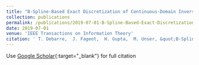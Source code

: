 ```yaml
---
title: "B-Spline-Based Exact Discretization of Continuous-Domain Inverse Problems with Generalized TV Regularization"
collection: publications
permalink: /publications/2019-07-01-B-Spline-Based-Exact-Discretization-of-Continuous-Domain-Inverse-Problems-with-Generalized-TV-Regularization
date: 2019-07-01
venue: 'IEEE Transactions on Information Theory'
citation: ' T. Debarre,  J. Fageot,  H. Gupta,  M. Unser, &quot;B-Spline-Based Exact Discretization of Continuous-Domain Inverse Problems with Generalized TV Regularization.&quot; IEEE Transactions on Information Theory, 2019.'
---
```

Use [Google Scholar](https://scholar.google.com/scholar?q=B+Spline+Based+Exact+Discretization+of+Continuous+Domain+Inverse+Problems+with+Generalized+TV+Regularization){:target="_blank"} for full citation